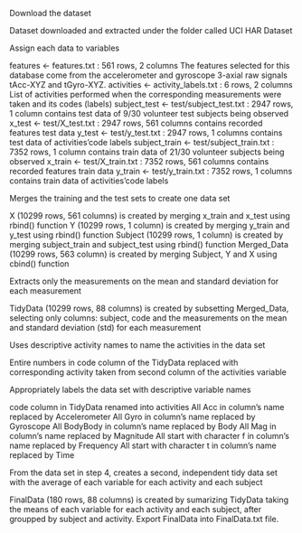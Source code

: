 Download the dataset

   Dataset downloaded and extracted under the folder called UCI HAR Dataset


Assign each data to variables



   features <- features.txt : 561 rows, 2 columns
   The features selected for this database come from the accelerometer and gyroscope 3-axial raw signals       tAcc-XYZ and tGyro-XYZ.
   activities <- activity_labels.txt : 6 rows, 2 columns
   List of activities performed when the corresponding measurements were taken and its codes (labels)
   subject_test <- test/subject_test.txt : 2947 rows, 1 column
   contains test data of 9/30 volunteer test subjects being observed
   x_test <- test/X_test.txt : 2947 rows, 561 columns
   contains recorded features test data
   y_test <- test/y_test.txt : 2947 rows, 1 columns
   contains test data of activities’code labels
   subject_train <- test/subject_train.txt : 7352 rows, 1 column
   contains train data of 21/30 volunteer subjects being observed
   x_train <- test/X_train.txt : 7352 rows, 561 columns
   contains recorded features train data
   y_train <- test/y_train.txt : 7352 rows, 1 columns
   contains train data of activities’code labels
   
   


Merges the training and the test sets to create one data set



   X (10299 rows, 561 columns) is created by merging x_train and x_test using rbind() function
   Y (10299 rows, 1 column) is created by merging y_train and y_test using rbind() function
   Subject (10299 rows, 1 column) is created by merging subject_train and subject_test using rbind() function
   Merged_Data (10299 rows, 563 column) is created by merging Subject, Y and X using cbind() function


Extracts only the measurements on the mean and standard deviation for each measurement



   TidyData (10299 rows, 88 columns) is created by subsetting Merged_Data, selecting only columns: subject, code and the measurements on the mean and standard  deviation (std) for each measurement




Uses descriptive activity names to name the activities in the data set



   Entire numbers in code column of the TidyData replaced with corresponding activity taken from second column of the activities variable




Appropriately labels the data set with descriptive variable names



   code column in TidyData renamed into activities
   All Acc in column’s name replaced by Accelerometer
   All Gyro in column’s name replaced by Gyroscope
   All BodyBody in column’s name replaced by Body
   All Mag in column’s name replaced by Magnitude
   All start with character f in column’s name replaced by Frequency
   All start with character t in column’s name replaced by Time




From the data set in step 4, creates a second, independent tidy data set with the average of each variable for each activity and each subject



   FinalData (180 rows, 88 columns) is created by sumarizing TidyData taking the means of each variable for each activity and each subject, after groupped by subject and activity.
   Export FinalData into FinalData.txt file.
